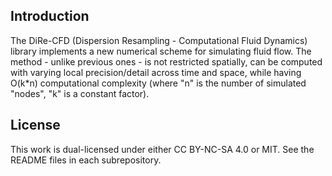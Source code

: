 ## Introduction

The DiRe-CFD (Dispersion Resampling - Computational Fluid Dynamics) library implements a new numerical scheme for simulating fluid flow. The method - unlike previous ones - is not restricted spatially, can be computed with varying local precision/detail across time and space, while having O(k*n) computational complexity (where "n" is the number of simulated "nodes", "k" is a constant factor).

## License

This work is dual-licensed under either CC BY-NC-SA 4.0 or MIT. See the README files in each subrepository.
